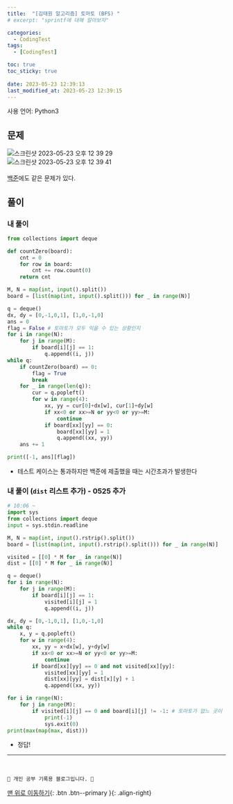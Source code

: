 ```yaml
---
title:  "[김태원 알고리즘] 토마토 (BFS) "
# excerpt: "sprintf에 대해 알아보자"

categories:
  - CodingTest
tags:
  - [CodingTest]

toc: true
toc_sticky: true
 
date: 2023-05-23 12:39:13
last_modified_at: 2023-05-23 12:39:15
---
```


사용 언어: Python3

## 문제
![스크린샷 2023-05-23 오후 12 39 29](https://github.com/minju412/EcommerceApp/assets/59405576/c1b66539-9bee-4856-aadc-aabe1aacb774)<br>
![스크린샷 2023-05-23 오후 12 39 41](https://github.com/minju412/EcommerceApp/assets/59405576/237030d4-b83c-4278-bc91-f47f0c18ffd3)<br><br>
[백준](https://www.acmicpc.net/problem/7576)에도 같은 문제가 있다.


## 풀이
### 내 풀이
```py
from collections import deque

def countZero(board):
    cnt = 0
    for row in board:
        cnt += row.count(0)
    return cnt

M, N = map(int, input().split())
board = [list(map(int, input().split())) for _ in range(N)]

q = deque()
dx, dy = [0,-1,0,1], [1,0,-1,0]
ans = 0
flag = False # 토마토가 모두 익을 수 있는 상황인지
for i in range(N):
    for j in range(M):
        if board[i][j] == 1:
            q.append((i, j))
while q:
    if countZero(board) == 0:
        flag = True
        break
    for _ in range(len(q)):
        cur = q.popleft()
        for w in range(4):
            xx, yy = cur[0]+dx[w], cur[1]+dy[w]
            if xx<0 or xx>=N or yy<0 or yy>=M:
                continue
            if board[xx][yy] == 0:
                board[xx][yy] = 1
                q.append((xx, yy))
    ans += 1

print([-1, ans][flag])    
```
- 테스트 케이스는 통과하지만 백준에 제출했을 때는 시간초과가 발생한다

### 내 풀이 (`dist` 리스트 추가) - 0525 추가
```py
# 10:06 ~
import sys
from collections import deque
input = sys.stdin.readline

M, N = map(int, input().rstrip().split())
board = [list(map(int, input().rstrip().split())) for _ in range(N)]

visited = [[0] * M for _ in range(N)]
dist = [[0] * M for _ in range(N)]

q = deque()
for i in range(N):
    for j in range(M):
        if board[i][j] == 1:
            visited[i][j] = 1
            q.append((i, j))

dx, dy = [0,-1,0,1], [1,0,-1,0]
while q:
    x, y = q.popleft()
    for w in range(4):
        xx, yy = x+dx[w], y+dy[w]
        if xx<0 or xx>=N or yy<0 or yy>=M:
            continue
        if board[xx][yy] == 0 and not visited[xx][yy]:
            visited[xx][yy] = 1
            dist[xx][yy] = dist[x][y] + 1
            q.append((xx, yy))

for i in range(N):
    for j in range(M):
        if visited[i][j] == 0 and board[i][j] != -1: # 토마토가 없느 곳이 아닌데 방문하지 않은 경우
            print(-1)
            sys.exit(0)
print(max(map(max, dist)))
```
- 정답!





***
<br>


    💛 개인 공부 기록용 블로그입니다. 👻

[맨 위로 이동하기](#){: .btn .btn--primary }{: .align-right}